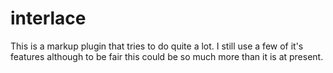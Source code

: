 interlace
=========

This is a markup plugin that tries to do quite a lot. I still use a few of it's features although to be fair this could be so much more than it is at present.